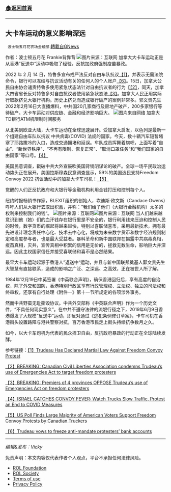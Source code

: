 ###  [:house:返回首頁](https://github.com/ourhimalayas/txt)
---


## 大卡车运动的意义影响深远
` 波士顿五月花农场金融部` [轉載自GNews](https://gnews.org/zh-hans/2019684/)

作者：波士顿五月花 Frankie背靠背
![](https://assets.gnews.org/wp-content/uploads/2022/02/Screen-Shot-2022-02-17-at-7.06.45-PM.png)图片来源：互联网
加拿大大卡车运动正是从香港”反送中“运动中吸取了经验，反抗加政府强制疫苗暴政。

2022 年 2 月 14 日，特鲁多宣布戒严法反对自由车队抗议[【1】](https://beckernews.com/33-trudeau-is-about-to-declare-state-of-emergency-impose-martial-law-against-freedom-convoy-protest-44140/)，并表示无需法院命令，银行可以冻结与抗议活动有关的任何人的个人账户[【6】](https://www.bbc.com/news/world-us-canada-60383385)。15日，加拿大公民自由协会谴责特鲁多使用紧急状态法针对自由抗议者的行为【[【2】](https://thepostmillennial.com/breaking-canadian-civil-liberties-association-condemns-trudeaus-use-of-emergencies-act-to-target-freedom-protesters)，同天，加拿大四省省长反对特鲁多对自由抗议者使用紧急状态法[【3】](https://thepostmillennial.com/breaking-premiers-of-4-provinces-oppose-trudeaus-use-of-emergencies-act-on-freedom-protesters)。加拿大人民正用实际行取款挤兑大银行机构。历史上挤兑而造成银行破产的案例非常多。郭文贵先生2022年2月16日大直播爆料，中共国20几家商行及房地产破产，200多家银行等待破产。大卡车运动对供应链、金融和经济影响巨大。
![](https://assets.gnews.org/wp-content/uploads/2022/02/Screen-Shot-2022-02-17-at-6.27.42-PM.png)图片来自网络 加拿大TD银行ATM机限制时间服务

从北美到欧亚大陆，大卡车运动在全球迅速展开。受加拿大启发，以色列是最新一个组建自由车队以抗议 中共病毒(COVID) 法规的国家。今天，数十辆汽车短暂堵塞了耶路撒冷的入口，造成交通拥堵和延误。车队成员挥舞着旗帜，上面写着“自由”、“新世界秩序”、“不再有限制、恢复正常”、“取消口罩任务”和“我们国家的自由国家”等口号。[【4】](https://hannity.com/media-room/israel-catches-convoy-fever-watch-trucks-slow-traffic-protest-an-end-to-covid-measures/)

美国民意调查，戳破中共大外宣鼓吹美国背锅阴谋论的破产。全球一场平民政治运动势头正在展开。美国拉斯穆森民意调查显示，59%的美国选民支持Freedom Convoy 2022 抗议活动中的加拿大卡车司机！[【5】](https://www.thegatewaypundit.com/2022/02/us-poll-finds-large-majority-american-voters-support-canadian-trucker-protests-trudeau-governments-tyrannical-covid-regulations/)

觉醒的人们正反抗政府和大银行等金融机构利用金钱打压和控制每个人。

纽约时报畅销书作家，BLEXIT组织的创始人，坎迪斯·欧文斯（Candace Owens）呼吁人们从大银行去取出积蓄，并称：”我们给了他们（大银行金融机构）太多的权利来控制我们的钱“。
![](https://assets.gnews.org/wp-content/uploads/2022/02/Screen-Shot-2022-02-17-at-6.30.01-PM.png)图片来源：互联网![](https://assets.gnews.org/wp-content/uploads/2022/02/Screen-Shot-2022-02-17-at-6.30.54-PM.png)图片来源：互联网
当人们越来越意识到他（她）们的血汗钱存在银行里是不安全的，银行利用钱来压迫和控制人民的时候，数字货币的崛起将越来越快，特别以喜联储喜币，采用最新技术，拥有最先进设计理念责任中心化、技术去中心化，将成为未来数字货币和数字经济规则制定和高度参与者，也是最大受益者。暴料革命和新中国联邦在揭露中共病毒真相，疫苗真相，灭共，宣传真相中积累的信用是无价的，拯救无数生命，影响巨大并深远。因此主权国家信任并接受喜联储和喜币是必然结果。

最早大卡车运动起源于香港人”返送中“运动，并且与新中国联邦奠基人郭文贵先生大智慧有直接联系，造成的影响之广泛、之深远、之高效，正在被世人所了解。

1984年12月19日中英签署《中英联合声明》，确保香港回归后，享有高度的自治权，除了外交和国防，香港特别行政区享有行政管理权、立法权、独立的司法权和终审权，还享有自行处理《附件一》第十一节所规定的各项涉外事务。

然而中共野蛮无耻撕毁协议。中共外交部称《中英联合声明》作为一个历史文件，“不具任何现实意义”。在中共不遵守法律的流氓行径之下，2019年6月9日香港爆发了大规模“反送中”运动，即反对通过《逃犯条例修订草案》，卡车司机在香港街头设置路障与港共警察对抗，百万香港市民走上街头持续抗争数月之久。

如今，以大卡车司机为代表的民众捍卫自由，反抗政府暴政的行动正在全球陆续发酵。

参考链接：[【1】Trudeau Has Declared Martial Law Against Freedom Convoy Protest](https://beckernews.com/33-trudeau-is-about-to-declare-state-of-emergency-impose-martial-law-against-freedom-convoy-protest-44140/)

[【2】BREAKING: Canadian Civil Liberties Association condemns Trudeau’s use of Emergencies Act to target freedom protesters](https://thepostmillennial.com/breaking-canadian-civil-liberties-association-condemns-trudeaus-use-of-emergencies-act-to-target-freedom-protesters)

[【3】BREAKING: Premiers of 4 provinces OPPOSE Trudeau’s use of Emergencies Act on freedom protesters](https://thepostmillennial.com/breaking-premiers-of-4-provinces-oppose-trudeaus-use-of-emergencies-act-on-freedom-protesters)

[【4】ISRAEL CATCHES CONVOY FEVER: Watch Trucks Slow Traffic, Protest an End to COVID Measures](https://hannity.com/media-room/israel-catches-convoy-fever-watch-trucks-slow-traffic-protest-an-end-to-covid-measures/)

[【5】US Poll Finds Large Majority of American Voters Support Freedom Convoy Protests by Canadian Truckers](https://www.thegatewaypundit.com/2022/02/us-poll-finds-large-majority-american-voters-support-canadian-trucker-protests-trudeau-governments-tyrannical-covid-regulations/)

[【6】Trudeau vows to freeze anti-mandate protesters’ bank accounts](https://www.bbc.com/news/world-us-canada-60383385)

* * *

*编辑&发布：Vicky*

 

免责声明：本文内容仅代表作者个人观点，平台不承担任何法律风险。

- [ROL Foundation](https://rolfoundation.org/)
- [ROL Society](https://rolsociety.org/)
- [Terms of use](https://gnews.org/terms-of-use-3/)
- [Privacy Policy](https://gnews.org/privacy-policy/)
